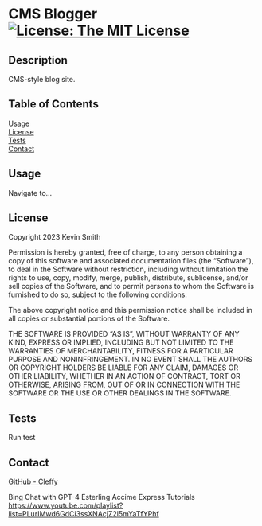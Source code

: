# CMS Blogger [![License: The MIT License](https://img.shields.io/badge/License-MIT-yellow.svg)](https://opensource.org/licenses/MIT)
  ## Description
  CMS-style blog site.  
  ## Table of Contents
  [Usage](#Usage)  
  [License](#License)  
  [Tests](#Tests)  
  [Contact](#Contact)  
  ## <div id="Usage">Usage</div>
  Navigate to...  
  ## <div id="License">License</div>
  
Copyright 2023 Kevin Smith

Permission is hereby granted, free of charge, to any person obtaining a copy of this software and associated documentation files (the “Software”), to deal in the Software without restriction, including without limitation the rights to use, copy, modify, merge, publish, distribute, sublicense, and/or sell copies of the Software, and to permit persons to whom the Software is furnished to do so, subject to the following conditions:

The above copyright notice and this permission notice shall be included in all copies or substantial portions of the Software.

THE SOFTWARE IS PROVIDED “AS IS”, WITHOUT WARRANTY OF ANY KIND, EXPRESS OR IMPLIED, INCLUDING BUT NOT LIMITED TO THE WARRANTIES OF MERCHANTABILITY, FITNESS FOR A PARTICULAR PURPOSE AND NONINFRINGEMENT. IN NO EVENT SHALL THE AUTHORS OR COPYRIGHT HOLDERS BE LIABLE FOR ANY CLAIM, DAMAGES OR OTHER LIABILITY, WHETHER IN AN ACTION OF CONTRACT, TORT OR OTHERWISE, ARISING FROM, OUT OF OR IN CONNECTION WITH THE SOFTWARE OR THE USE OR OTHER DEALINGS IN THE SOFTWARE.  
  ## <div id="Tests">Tests</div>
  Run test  
  ## <div id="Contact">Contact</div>
  [GitHub - Cleffy](https://github.com/Cleffy/)  

  Bing Chat with GPT-4
  Esterling Accime Express Tutorials https://www.youtube.com/playlist?list=PLurIMwd6GdCi3ssXNAcjZ2l5mYaTfYPhf
  